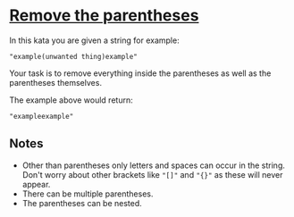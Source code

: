 # [Remove the parentheses](https://www.codewars.com/kata/remove-the-parentheses "https://www.codewars.com/kata/5f7c38eb54307c002a2b8cc8")

In this kata you are given a string for example:

```
"example(unwanted thing)example"
```

Your task is to remove everything inside the parentheses as well as the parentheses themselves.

The example above would return:

```
"exampleexample"
```

## Notes

* Other than parentheses only letters and spaces can occur in the string. Don't worry about other brackets like ```"[]"``` and ```"{}"``` as these will never appear.
* There can be multiple parentheses.
* The parentheses can be nested.